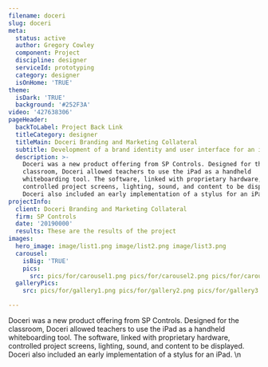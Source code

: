 ```yaml
---
filename: doceri
slug: doceri
meta:
  status: active
  author: Gregory Cowley
  component: Project
  discipline: designer
  serviceId: prototyping
  category: designer
  isOnHome: 'TRUE'
theme:
  isDark: 'TRUE'
  background: '#252F3A'
video: '427638306'
pageHeader:
  backToLabel: Project Back Link
  titleCategory: designer
  titleMain: Doceri Branding and Marketing Collateral
  subtitle: Development of a brand identity and user interface for an iPad application.
  description: >-
    Doceri was a new product offering from SP Controls. Designed for the
    classroom, Doceri allowed teachers to use the iPad as a handheld
    whiteboarding tool. The software, linked with proprietary hardware,
    controlled project screens, lighting, sound, and content to be displayed.
    Doceri also included an early implementation of a stylus for an iPad.
projectInfo:
  client: Doceri Branding and Marketing Collateral
  firm: SP Controls
  date: '20190000'
  results: These are the results of the project
images:
  hero_image: image/list1.png image/list2.png image/list3.png
  carousel:
    isBig: 'TRUE'
    pics:
      src: pics/for/carousel1.png pics/for/carousel2.png pics/for/carousel3.png
  galleryPics:
    src: pics/for/gallery1.png pics/for/gallery2.png pics/for/gallery3.png

---
```

Doceri was a new product offering from SP Controls. Designed for the classroom, Doceri allowed teachers to use the iPad as a handheld whiteboarding tool. The software, linked with proprietary hardware, controlled project screens, lighting, sound, and content to be displayed. Doceri also included an early implementation of a stylus for an iPad. \n
  
